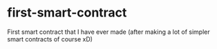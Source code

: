 # first-smart-contract
First smart contract that I have ever made (after making a lot of simpler smart contracts of course xD)
